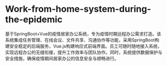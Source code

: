 # Work-from-home-system-during-the-epidemic
基于SpringBoot+Vue的疫情居家办公系统，专为疫情时期远程办公需求打造。该系统集成任务管理、在线会议、文件共享、沟通协作等功能，采用SpringBoot构建安全稳定的后端服务，Vue.js构建响应式前端界面。员工可随时随地接入系统，实现远程办公的无缝衔接，提升工作效率与团队协作。同时，系统提供数据保护与安全措施，确保疫情期间居家办公的信息安全与顺畅进行。
